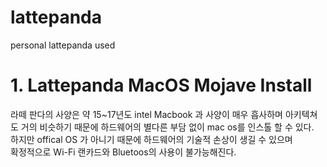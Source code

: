 # lattepanda
personal lattepanda used

# 1. Lattepanda MacOS Mojave Install
라떼 판다의 사양은 약 15~17년도 intel Macbook 과 사양이 매우 흡사하며 아키텍쳐도 거의 비슷하기 때문에 하드웨어의 별다른 부담 없이 mac os를 인스톨 할 수 있다. <br>
하지만 offical OS 가 아니기 때문에 하드웨어의 기술적 손상이 생길 수 있으며 <br>
확정적으로 Wi-Fi 랜카드와 Bluetoos의 사용이 불가능해진다.

